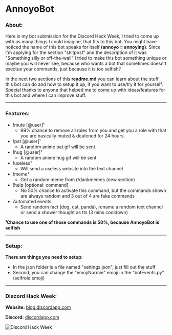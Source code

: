 # AnnoyoBot
### About:
Here is my bot submission for the Discord Hack Week, I tried to come up with as many things I could imagine, that fits to this bot. You might have noticed the name of this bot speaks for itself **(annoyo = annoying)**. Since I'm applying for the section "shitpost" and the description of it was "Something silly or off-the-wall" I tried to make this bot something unique or maybe you will never see, because who wants a bot that sometimes doesn't exectue your commands, just because it is too selfish?

In the next two sections of this **readme.md** you can learn about the stuff this bot can do and how to setup it up, if you want to use/try it for yourself. Special thanks to anyone that helped me to come up with ideas/features for this bot and where I can improve stuff.  
___
### Features:
* !mute [@user]¹
  * 99% chance to remove all roles from you and get you a role with that you are basically muted & deafened for 24 hours.
* !pat [@user]¹
  * A random anime pat gif will be sent 
* !hug [@user]¹
  * A random anime hug gif will be sent
* !useless¹
  * Will send a useless website into the text channel
* !meme¹
  * Get a random meme from r/dankmemes (new section)
* !help [optional: command]
  * No 50% chance to activate this command, but the commands shown are always random and 3 out of 4 are fake commands 
* Automated events
  * Send random fact (dog, cat, panda), rename a random text channel or send a shower thought as tts (3 mins cooldown)

**¹Chance to use one of those commands is 50%, because AnnoyoBot is selfish**
___
### Setup:
**There are things you need to setup:**
* In the json folder is a file named "settings.json", just fill out the stuff
* Second, you can change the "emojiNormie" emoji in the "botEvents.py" (selfrole emoji) 
___

### Discord Hack Week:

**Website:** [blog.discordapp.com](https://blog.discordapp.com/discord-community-hack-week-build-and-create-alongside-us-6b2a7b7bba33)

**Discord:** [discordapp.com](https://discordapp.com/invite/hackweek)

![Discord Hack Week](https://cdn-images-1.medium.com/max/2560/1*lh6NS8hx0pu5mlZeSqnu5w.jpeg)

